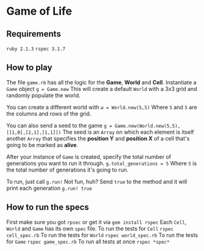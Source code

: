 Game of Life
============

Requirements
------------
`ruby 2.1.3`
`rspec 3.1.7`

How to play
----------
The file `game.rb` has all the logic for the **Game**, **World** and **Cell**.
Instantiate a `Game` object
`g = Game.new`
This will create a default `World` with a 3x3 grid and randomly populate the world.

You can create a different world with
`w = World.new(5,5)`
Where `5` and `5` are the columns and rows of the grid.

You can also send a seed to the game
`g = Game.new(World.new(5,5), [[1,0],[2,1],[1,1]])`
The seed is an `Array` on which each element is itself another `Array` that specifies the **position Y** and **position X** of a cell that's going to be marked as **alive**.

After your instance of `Game` is created, specify the total number of generations you want to run it through.
`g.total_generations = 5`
Where `5` is the total number of generations it's going to run.

To run, just call
`g.run!`
Not fun, huh?
Send `true` to the method and it will print each generation
`g.run! true`

How to run the specs
--------------------
First make sure you got `rpsec` or get it via
`gem install rspec`
Each `Cell`, `World` and `Game` has its own `spec` file.
To run the tests for `Cell`
`rspec cell_spec.rb`
To run the tests for `World`
`rspec world_spec.rb`
To run the tests for `Game`
`rspec game_spec.rb`
To run all tests at once
`rspec *spec*`